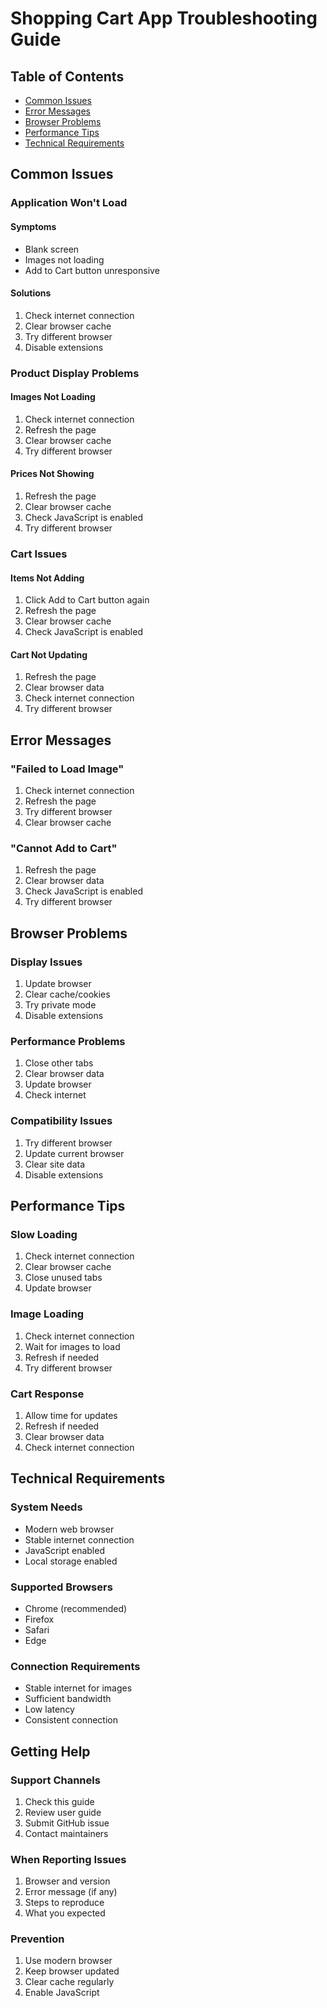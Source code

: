 # Shopping Cart App Troubleshooting Guide

## Table of Contents
- [Common Issues](#common-issues)
- [Error Messages](#error-messages)
- [Browser Problems](#browser-problems)
- [Performance Tips](#performance-tips)
- [Technical Requirements](#technical-requirements)

## Common Issues

### Application Won't Load

#### Symptoms
- Blank screen
- Images not loading
- Add to Cart button unresponsive

#### Solutions
1. Check internet connection
2. Clear browser cache
3. Try different browser
4. Disable extensions

### Product Display Problems

#### Images Not Loading
1. Check internet connection
2. Refresh the page
3. Clear browser cache
4. Try different browser

#### Prices Not Showing
1. Refresh the page
2. Clear browser cache
3. Check JavaScript is enabled
4. Try different browser

### Cart Issues

#### Items Not Adding
1. Click Add to Cart button again
2. Refresh the page
3. Clear browser cache
4. Check JavaScript is enabled

#### Cart Not Updating
1. Refresh the page
2. Clear browser data
3. Check internet connection
4. Try different browser

## Error Messages

### "Failed to Load Image"
1. Check internet connection
2. Refresh the page
3. Try different browser
4. Clear browser cache

### "Cannot Add to Cart"
1. Refresh the page
2. Clear browser data
3. Check JavaScript is enabled
4. Try different browser

## Browser Problems

### Display Issues
1. Update browser
2. Clear cache/cookies
3. Try private mode
4. Disable extensions

### Performance Problems
1. Close other tabs
2. Clear browser data
3. Update browser
4. Check internet

### Compatibility Issues
1. Try different browser
2. Update current browser
3. Clear site data
4. Disable extensions

## Performance Tips

### Slow Loading
1. Check internet connection
2. Clear browser cache
3. Close unused tabs
4. Update browser

### Image Loading
1. Check internet connection
2. Wait for images to load
3. Refresh if needed
4. Try different browser

### Cart Response
1. Allow time for updates
2. Refresh if needed
3. Clear browser data
4. Check internet connection

## Technical Requirements

### System Needs
- Modern web browser
- Stable internet connection
- JavaScript enabled
- Local storage enabled

### Supported Browsers
- Chrome (recommended)
- Firefox
- Safari
- Edge

### Connection Requirements
- Stable internet for images
- Sufficient bandwidth
- Low latency
- Consistent connection

## Getting Help

### Support Channels
1. Check this guide
2. Review user guide
3. Submit GitHub issue
4. Contact maintainers

### When Reporting Issues
1. Browser and version
2. Error message (if any)
3. Steps to reproduce
4. What you expected

### Prevention
1. Use modern browser
2. Keep browser updated
3. Clear cache regularly
4. Enable JavaScript
